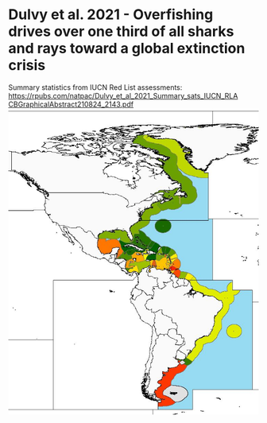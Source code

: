 # Dulvy et al. 2021 - Overfishing drives over one third of all sharks and rays toward a global extinction crisis
Summary statistics from IUCN Red List assessments: https://rpubs.com/natpac/Dulvy_et_al_2021_Summary_sats_IUCN_RLA
[CBGraphicalAbstract210824_2143.pdf](https://github.com/NickDulvy/SharkReassessment/files/7061784/CBGraphicalAbstract210824_2143.pdf)
![alt text](https://github.com/NickDulvy/SharkReassessment/blob/main/Beneficial_vs_total_subsidies_map.JPG)
